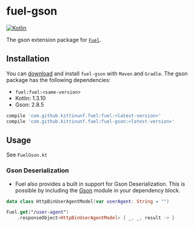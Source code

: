 # fuel-gson
[![Kotlin](https://img.shields.io/badge/Kotlin-1.3.10-blue.svg)](https://kotlinlang.org)

The gson extension package for [`Fuel`](../README.md).

## Installation

You can [download](https://bintray.com/kittinunf/maven/Fuel-Android/_latestVersion) and install `fuel-gson` with `Maven` and `Gradle`. The gson package has the following dependencies:
* `fuel:fuel:<same-version>`
* Kotlin: 1.3.10
* Gson: 2.8.5

```groovy
compile 'com.github.kittinunf.fuel:fuel:<latest-version>'
compile 'com.github.kittinunf.fuel:fuel-gson:<latest-version>'
```

## Usage

See `FuelGson.kt`

### Gson Deserialization

* Fuel also provides a built in support for Gson Deserialization. This is possible by including the [Gson](https://github.com/kittinunf/Fuel/tree/master/fuel-gson) module in your dependency block.

```kotlin
data class HttpBinUserAgentModel(var userAgent: String = "")

Fuel.get("/user-agent")
    .responseObject<HttpBinUserAgentModel> { _, _, result -> }
```
